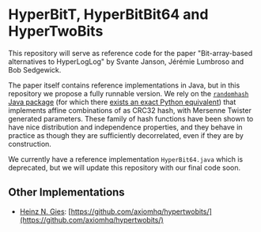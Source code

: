 # HyperBitT, HyperBitBit64 and HyperTwoBits

This repository will serve as reference code for the paper "Bit-array-based alternatives to HyperLogLog" by Svante Janson, Jérémie Lumbroso and Bob Sedgewick.

The paper itself contains reference implementations in Java, but in this repository we propose a fully runnable version. We rely on the [`randomhash` Java package](https://github.com/jlumbroso/java-random-hash) (for which there [exists an exact Python equivalent](https://github.com/jlumbroso/python-random-hash)) that implements affine combinations of as CRC32 hash, with Mersenne Twister generated parameters. These family of hash functions have been shown to have nice distribution and independence properties, and they behave in practice as though they are sufficiently decorrelated, even if they are by construction.

We currently have a reference implementation `HyperBit64.java` which is deprecated, but we will update this repository with our final code soon.

## Other Implementations

- [Heinz N. Gies](https://github.com/Licenser): [https://github.com/axiomhq/hypertwobits/](https://github.com/axiomhq/hypertwobits/)
